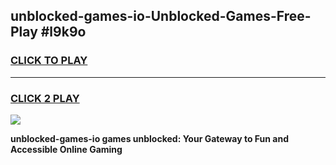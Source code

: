 
## unblocked-games-io-Unblocked-Games-Free-Play #l9k9o
<h3>
<a href="https://us.freeplayer.one?title=unblocked-games-io&ref=9M">CLICK TO PLAY</a></h3>
<hr>

<h3>
<a href="https://us.freeplayer.one?title=unblocked-games-io&ref=9M">CLICK 2 PLAY</a>
  
</h3>

<a href="https://us.freeplayer.one?title=unblocked-games-io&ref=9M"><img src="https://clearcache.store/games.png"></a>


**unblocked-games-io games unblocked: Your Gateway to Fun and Accessible Online Gaming**
